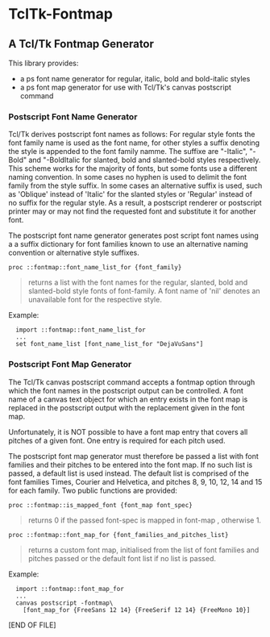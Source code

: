 # TclTk-Fontmap

## A Tcl/Tk Fontmap Generator

This library provides:
- a ps font name generator for regular, italic, bold and bold-italic styles
- a ps font map generator for use with Tcl/Tk's canvas postscript command

### Postscript Font Name Generator

Tcl/Tk  derives  postscript font names  as follows:  For regular style fonts
the  font family name  is used as the  font name,  for other styles a suffix
denoting the style  is appended  to the  font family namme.  The suffixe are
"-Italic",  "-Bold"  and "-BoldItalic  for  slanted,  bold  and slanted-bold
styles respectively.  This scheme works for the majority of fonts,  but some
fonts use a different naming convention.  In some cases no hyphen is used to
delimit the font family from the style suffix.  In some cases an alternative
suffix is used, such as 'Oblique' instead of 'Italic' for the slanted styles
or  'Regular' instead of  no suffix  for the  regular style.  As a result, a
postscript renderer or postscript printer  may or may not find the requested
font and substitute it for another font.

The postscript font name generator  generates post script font names using a
a  suffix dictionary  for  font families known  to use an alternative naming
convention or alternative style suffixes.

`proc ::fontmap::font_name_list_for {font_family}`

> returns a list with the font names for the regular, slanted, bold and
> slanted-bold style fonts of font-family.  A font name of 'nil' denotes
> an unavailable font for the respective style.

 Example:
```
  import ::fontmap::font_name_list_for
  ...
  set font_name_list [font_name_list_for "DejaVuSans"]
```

### Postscript Font Map Generator

The Tcl/Tk canvas postscript command  accepts a fontmap option through which
the font names in the postscript output can be controlled.  A font name of a
canvas text object for which an entry exists in the font map  is replaced in
the postscript output with the replacement given in the font map.

Unfortunately, it is  NOT possible  to have a font map entry that covers all
pitches of a given font.  One entry is required for each pitch used.

The postscript font map generator  must therefore be passed a list with font
families and their pitches to be entered into the font map.  If no such list
is passed, a default list is used instead.  The default list is comprised of
the font families Times, Courier and Helvetica, and pitches 8, 9, 10, 12, 14
and 15 for each family.  Two public functions are provided:

`proc ::fontmap::is_mapped_font {font_map font_spec}`

> returns 0 if the passed font-spec is mapped in font-map , otherwise 1.

`proc ::fontmap::font_map_for {font_families_and_pitches_list}`

> returns a custom font map, initialised from the list of font families
> and pitches passed or the default font list if no list is passed.

 Example:
```
  import ::fontmap::font_map_for
  ...
  canvas postscript -fontmap\
    [font_map_for {FreeSans 12 14} {FreeSerif 12 14} {FreeMono 10}]
```

\[END OF FILE\]
